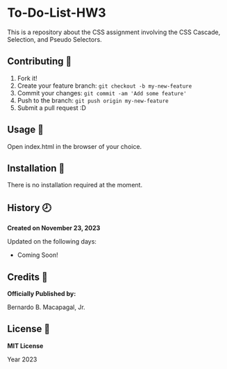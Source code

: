 # To-Do-List-HW3
This is a repository about the CSS assignment involving the CSS Cascade, Selection, and Pseudo Selectors.

## Contributing :bookmark:
1. Fork it!
2. Create your feature branch: `git checkout -b my-new-feature`
3. Commit your changes: `git commit -am 'Add some feature'`
4. Push to the branch: `git push origin my-new-feature`
5. Submit a pull request :D

## Usage :file_folder:
Open index.html in the browser of your choice.

## Installation :wrench:
There is no installation required at the moment.

## History :clock8:
__Created on November 23, 2023__

Updated on the following days:
- Coming Soon!

## Credits 	:adult:
__Officially Published by:__

Bernardo B. Macapagal, Jr.

## License :page_facing_up:
__MIT License__

Year 2023